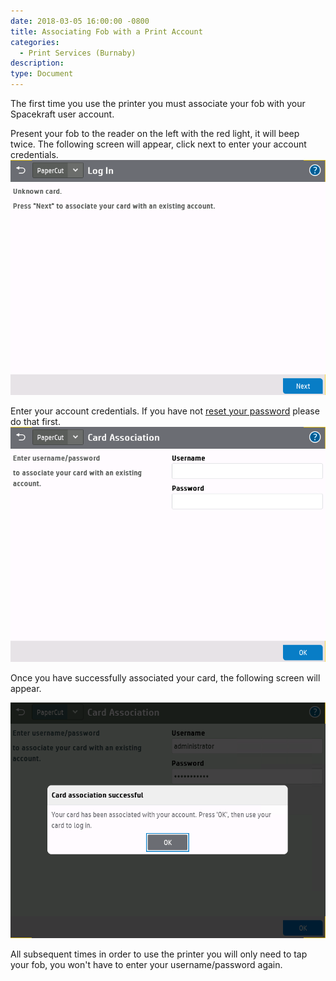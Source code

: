 ```yaml
---
date: 2018-03-05 16:00:00 -0800
title: Associating Fob with a Print Account
categories:
  - Print Services (Burnaby)
description:
type: Document
---
```


<u><em><strong></strong></em></u>The first time you use the printer you must associate your fob with your Spacekraft user account.

Present your fob to the reader on the left with the red light, it will beep twice. The following screen will appear, click next to enter your account credentials.<br>![](/uploads/card1.PNG)

Enter your account credentials. If you have not [reset your password](/getting-started/create-a-new-password/) please do that first.<br>![](/uploads/card2-1.PNG)

Once you have successfully associated your card, the following screen will appear.

![](/uploads/card3.PNG)

All subsequent times in order to use the printer you will only need to tap your fob, you won't have to enter your username/password again.